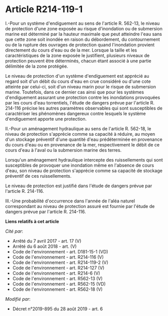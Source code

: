 # Article R214-119-1

I.-Pour un système d'endiguement au sens de l'article R. 562-13, le niveau de protection d'une zone exposée au risque
d'inondation ou de submersion marine est déterminé par la hauteur maximale que peut atteindre l'eau sans que cette zone soit
inondée en raison du débordement, du contournement ou de la rupture des ouvrages de protection quand l'inondation provient
directement du cours d'eau ou de la mer. Lorsque la taille et les caractéristiques de la zone exposée le justifient,
plusieurs niveaux de protection peuvent être déterminés, chacun étant associé à une partie délimitée de la zone protégée. 

Le niveau de protection d'un système d'endiguement est apprécié au regard soit d'un débit du cours d'eau en crue considéré ou
d'une cote atteinte par celui-ci, soit d'un niveau marin pour le risque de submersion marine. Toutefois, dans ce dernier cas
ainsi que pour les systèmes d'endiguement assurant une protection contre les inondations provoquées par les cours d'eau
torrentiels, l'étude de dangers prévue par l'article R. 214-116 précise les autres paramètres observables qui sont
susceptibles de caractériser les phénomènes dangereux contre lesquels le système d'endiguement apporte une protection. 

II.-Pour un aménagement hydraulique au sens de l'article R. 562-18, le niveau de protection s'apprécie comme sa capacité à
réduire, au moyen d'un stockage préventif d'une quantité d'eau prédéterminée en provenance du cours d'eau ou en provenance de
la mer, respectivement le débit de ce cours d'eau à l'aval ou la submersion marine des terres. 

Lorsqu'un aménagement hydraulique intercepte des ruissellements qui sont susceptibles de provoquer une inondation même en
l'absence de cours d'eau, son niveau de protection s'apprécie comme sa capacité de stockage préventif de ces ruissellements. 

Le niveau de protection est justifié dans l'étude de dangers prévue par l'article R. 214-116. 

III.-Une probabilité d'occurrence dans l'année de l'aléa naturel correspondant au niveau de protection assuré est fournie par
l'étude de dangers prévue par l'article R. 214-116.

**Liens relatifs à cet article**

_Cité par_:

  - Arrêté du 7 avril 2017 - art. 17 (V)
  - Arrêté du 6 août 2018 - art. (V)
  - Code de l'environnement - art. D181-15-1 (VD)
  - Code de l'environnement - art. R214-116 (V)
  - Code de l'environnement - art. R214-119-2 (V)
  - Code de l'environnement - art. R214-127 (V)
  - Code de l'environnement - art. R214-6 (V)
  - Code de l'environnement - art. R562-13 (V)
  - Code de l'environnement - art. R562-15 (VD)
  - Code de l'environnement - art. R562-18 (V)

_Modifié par_:

  - Décret n°2019-895 du 28 août 2019 - art. 6
